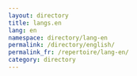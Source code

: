 ```yaml
---
layout: directory
title: langs.en
lang: en
namespace: directory/lang-en
permalink: /directory/english/
permalink_fr: /repertoire/lang-en/
category: directory
---
```


